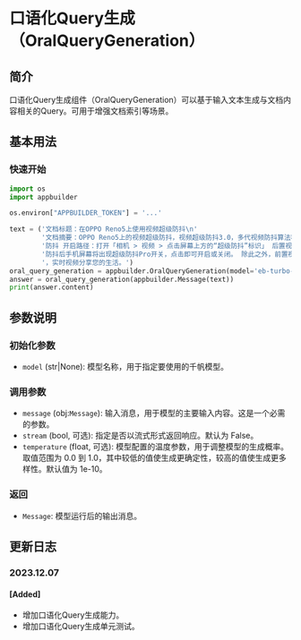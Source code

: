 # 口语化Query生成（OralQueryGeneration）

## 简介
口语化Query生成组件（OralQueryGeneration）可以基于输入文本生成与文档内容相关的Query。可用于增强文档索引等场景。

## 基本用法
### 快速开始
```python
import os
import appbuilder

os.environ["APPBUILDER_TOKEN"] = '...'

text = ('文档标题：在OPPO Reno5上使用视频超级防抖\n'
        '文档摘要：OPPO Reno5上的视频超级防抖，视频超级防抖3.0，多代视频防抖算法积累，这一代依旧超级防抖超级稳。 开启视频超级'
        '防抖 开启路径：打开「相机 > 视频 > 点击屏幕上方的“超级防抖”标识」 后置视频同时支持超级防抖和超级防抖Pro功能，开启超级'
        '防抖后手机屏幕将出现超级防抖Pro开关，点击即可开启或关闭。 除此之外，前置视频同样加持防抖算法，边走边拍也能稳定聚焦脸部'
        '，实时视频分享您的生活。')
oral_query_generation = appbuilder.OralQueryGeneration(model='eb-turbo-appbuilder')
answer = oral_query_generation(appbuilder.Message(text))
print(answer.content)
```

## 参数说明
### 初始化参数
- `model` (str|None): 模型名称，用于指定要使用的千帆模型。

### 调用参数
- `message` (obj:`Message`): 输入消息，用于模型的主要输入内容。这是一个必需的参数。
- `stream` (bool, 可选): 指定是否以流式形式返回响应。默认为 False。
- `temperature` (float, 可选): 模型配置的温度参数，用于调整模型的生成概率。取值范围为 0.0 到 1.0，其中较低的值使生成更确定性，较高的值使生成更多样性。默认值为 1e-10。
### 返回
- `Message`: 模型运行后的输出消息。

## 更新日志
### 2023.12.07
#### [Added]
- 增加口语化Query生成能力。
- 增加口语化Query生成单元测试。